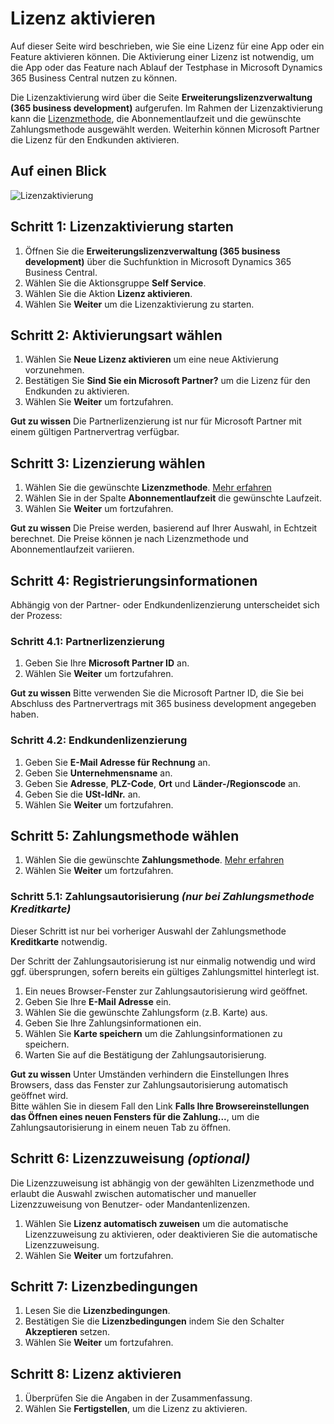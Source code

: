 # Lizenz aktivieren

Auf dieser Seite wird beschrieben, wie Sie eine Lizenz für eine App oder ein Feature aktivieren können. Die Aktivierung einer Lizenz ist notwendig, um die App oder das Feature nach Ablauf der Testphase in Microsoft Dynamics 365 Business Central nutzen zu können.

Die Lizenzaktivierung wird über die Seite **Erweiterungslizenzverwaltung (365 business development)** aufgerufen. Im Rahmen der Lizenzaktivierung kann die [Lizenzmethode](../license-methods.md), die Abonnementlaufzeit und die gewünschte Zahlungsmethode ausgewählt werden. Weiterhin können Microsoft Partner die Lizenz für den Endkunden aktivieren.

## Auf einen Blick

![Lizenzaktivierung](/assets/images/licensing/a6010fc6-0a9e-4b33-88cf-d833aac21077.gif)

## Schritt 1: Lizenzaktivierung starten

1. Öffnen Sie die **Erweiterungslizenzverwaltung (365 business development)** über die Suchfunktion in Microsoft Dynamics 365 Business Central.
2. Wählen Sie die Aktionsgruppe **Self Service**.
3. Wählen Sie die Aktion **Lizenz aktivieren**.
4. Wählen Sie **Weiter** um die Lizenzaktivierung zu starten.

## Schritt 2: Aktivierungsart wählen

1. Wählen Sie **Neue Lizenz aktivieren** um eine neue Aktivierung vorzunehmen.
2. Bestätigen Sie **Sind Sie ein Microsoft Partner?** um die Lizenz für den Endkunden zu aktivieren.
3. Wählen Sie **Weiter** um fortzufahren.

<div class="alert alert-notice">
    <i class="fa-light fa-hand-point-up fa-lg"></i> <strong>Gut zu wissen</strong> Die Partnerlizenzierung ist nur für Microsoft Partner mit einem gültigen Partnervertrag verfügbar.
</div>

## Schritt 3: Lizenzierung wählen

1. Wählen Sie die gewünschte **Lizenzmethode**.
   [Mehr erfahren](../license-methods.md)
2. Wählen Sie in der Spalte **Abonnementlaufzeit** die gewünschte Laufzeit.
3. Wählen Sie **Weiter** um fortzufahren.

<div class="alert alert-notice">
    <i class="fa-light fa-hand-point-up fa-lg"></i> <strong>Gut zu wissen</strong> Die Preise werden, basierend auf Ihrer Auswahl, in Echtzeit berechnet. Die Preise können je nach Lizenzmethode und Abonnementlaufzeit variieren.
</div>

## Schritt 4: Registrierungsinformationen

Abhängig von der Partner- oder Endkundenlizenzierung unterscheidet sich der Prozess:

### Schritt 4.1: Partnerlizenzierung

1. Geben Sie Ihre **Microsoft Partner ID** an.
2. Wählen Sie **Weiter** um fortzufahren.

<div class="alert alert-notice">
    <i class="fa-light fa-hand-point-up fa-lg"></i> <strong>Gut zu wissen</strong> Bitte verwenden Sie die Microsoft Partner ID, die Sie bei Abschluss des Partnervertrags mit 365 business development angegeben haben.
</div>

### Schritt 4.2: Endkundenlizenzierung

1. Geben Sie **E-Mail Adresse für Rechnung** an.
2. Geben Sie **Unternehmensname** an.
3. Geben Sie **Adresse**, **PLZ-Code**, **Ort** und **Länder-/Regionscode** an.
4. Geben Sie die **USt-IdNr.** an.
5. Wählen Sie **Weiter** um fortzufahren.

## Schritt 5: Zahlungsmethode wählen

1. Wählen Sie die gewünschte **Zahlungsmethode**.
   [Mehr erfahren](../invoicing/payment.md)
2. Wählen Sie **Weiter** um fortzufahren.

### Schritt 5.1: Zahlungsautorisierung _(nur bei Zahlungsmethode **Kreditkarte**)_

Dieser Schritt ist nur bei vorheriger Auswahl der Zahlungsmethode **Kreditkarte** notwendig.

<div class="alert alert-info">
    <i class="fa-duotone fa-thin fa-lightbulb fa-lg"></i> Der Schritt der Zahlungsautorisierung ist nur einmalig notwendig und wird ggf. übersprungen, sofern bereits ein gültiges Zahlungsmittel hinterlegt ist.
</div>

1. Ein neues Browser-Fenster zur Zahlungsautorisierung wird geöffnet.
2. Geben Sie Ihre **E-Mail Adresse** ein.
3. Wählen Sie die gewünschte Zahlungsform (z.B. Karte) aus.
4. Geben Sie Ihre Zahlungsinformationen ein.
5. Wählen Sie **Karte speichern** um die Zahlungsinformationen zu speichern.
6. Warten Sie auf die Bestätigung der Zahlungsautorisierung.

<div class="alert alert-notice">
    <i class="fa-light fa-hand-point-up fa-lg"></i> <strong>Gut zu wissen</strong> Unter Umständen verhindern die Einstellungen Ihres Browsers, dass das Fenster zur Zahlungsautorisierung automatisch geöffnet wird.<br>
    Bitte wählen Sie in diesem Fall den Link <strong>Falls Ihre Browsereinstellungen das Öffnen eines neuen Fensters für die Zahlung...</strong>, um die Zahlungsautorisierung in einem neuen Tab zu öffnen.
</div>

## Schritt 6: Lizenzzuweisung _(optional)_

Die Lizenzzuweisung ist abhängig von der gewählten Lizenzmethode und erlaubt die Auswahl zwischen automatischer und manueller Lizenzzuweisung von Benutzer- oder Mandantenlizenzen.

1. Wählen Sie **Lizenz automatisch zuweisen** um die automatische Lizenzzuweisung zu aktivieren, oder deaktivieren Sie die automatische Lizenzzuweisung.
2. Wählen Sie **Weiter** um fortzufahren.

## Schritt 7: Lizenzbedingungen

1. Lesen Sie die **Lizenzbedingungen**.
2. Bestätigen Sie die **Lizenzbedingungen** indem Sie den Schalter **Akzeptieren** setzen.
3. Wählen Sie **Weiter** um fortzufahren.

## Schritt 8: Lizenz aktivieren

1. Überprüfen Sie die Angaben in der Zusammenfassung.
2. Wählen Sie **Fertigstellen**, um die Lizenz zu aktivieren.